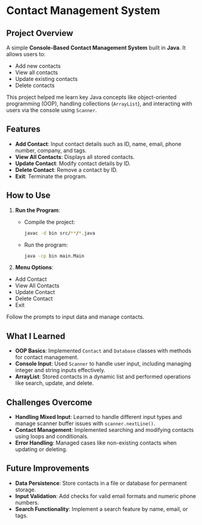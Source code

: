 # Contact Management System

## Project Overview

A simple **Console-Based Contact Management System** built in **Java**. It allows users to:
- Add new contacts
- View all contacts
- Update existing contacts
- Delete contacts

This project helped me learn key Java concepts like object-oriented programming (OOP), handling collections (`ArrayList`), and interacting with users via the console using `Scanner`.

## Features

- **Add Contact**: Input contact details such as ID, name, email, phone number, company, and tags.
- **View All Contacts**: Displays all stored contacts.
- **Update Contact**: Modify contact details by ID.
- **Delete Contact**: Remove a contact by ID.
- **Exit**: Terminate the program.

## How to Use

1. **Run the Program**:
   - Compile the project:
     ```bash
     javac -d bin src/**/*.java
     ```
   - Run the program:
     ```bash
     java -cp bin main.Main
     ```

2. **Menu Options**:
- Add Contact
- View All Contacts
- Update Contact
- Delete Contact
- Exit



Follow the prompts to input data and manage contacts.

## What I Learned

- **OOP Basics**: Implemented `Contact` and `Database` classes with methods for contact management.
- **Console Input**: Used `Scanner` to handle user input, including managing integer and string inputs effectively.
- **ArrayList**: Stored contacts in a dynamic list and performed operations like search, update, and delete.

## Challenges Overcome

- **Handling Mixed Input**: Learned to handle different input types and manage scanner buffer issues with `scanner.nextLine()`.
- **Contact Management**: Implemented searching and modifying contacts using loops and conditionals.
- **Error Handling**: Managed cases like non-existing contacts when updating or deleting.

## Future Improvements

- **Data Persistence**: Store contacts in a file or database for permanent storage.
- **Input Validation**: Add checks for valid email formats and numeric phone numbers.
- **Search Functionality**: Implement a search feature by name, email, or tags.
